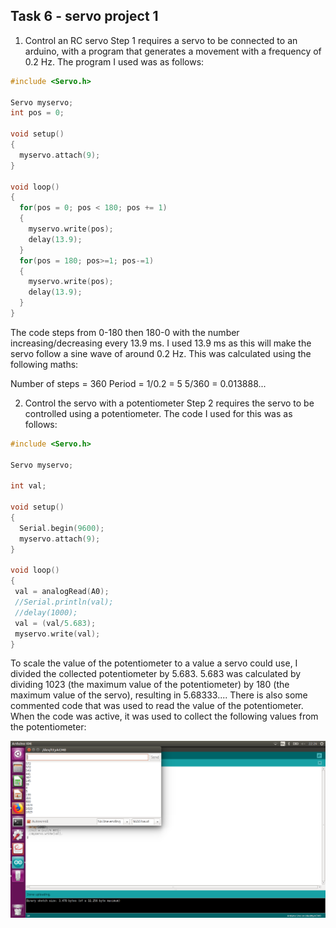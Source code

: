 ## Task 6 - servo project 1

1. Control an RC servo
Step 1 requires a servo to be connected to an arduino, with a program that generates a movement with a frequency of 0.2 Hz. The program I used was as follows:

```cpp
#include <Servo.h> 
 
Servo myservo;
int pos = 0;
 
void setup() 
{ 
  myservo.attach(9); 
} 

void loop() 
{ 
  for(pos = 0; pos < 180; pos += 1)
  {
    myservo.write(pos);
    delay(13.9); 
  } 
  for(pos = 180; pos>=1; pos-=1)
  {
    myservo.write(pos);
    delay(13.9);
  } 
} 
```
The code steps from 0-180 then 180-0 with the number increasing/decreasing every 13.9 ms. I used 13.9 ms as this will make the servo follow a sine wave of around 0.2 Hz. This was calculated using the following maths: 

Number of steps = 360 
Period = 1/0.2 = 5
5/360 = 0.013888...

2. Control the servo with a potentiometer
Step 2 requires the servo to be controlled using a potentiometer. The code I used for this was as follows:

```cpp
#include <Servo.h> 
 
Servo myservo;

int val;

void setup() 
{ 
  Serial.begin(9600);
  myservo.attach(9); 
} 

void loop() 
{ 
 val = analogRead(A0);
 //Serial.println(val);
 //delay(1000);
 val = (val/5.683);
 myservo.write(val);
} 
```
To scale the value of the potentiometer to a value a servo could use, I divided the collected potentiometer by 5.683. 5.683 was calculated by dividing 1023 (the maximum value of the potentiometer) by 180 (the maximum value of the servo), resulting in 5.68333.... There is also some commented code that was used to read the value of the potentiometer. When the code was active, it was used to collect the following values from the potentiometer: 

![Task 6 step 2](https://github.com/Schenkington/Images/blob/master/task%206%20step%202.png)
